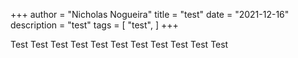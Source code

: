 +++
author = "Nicholas Nogueira"
title = "test"
date = "2021-12-16"
description = "test"
tags = [
    "test",
]
+++

Test Test Test Test Test Test Test Test Test Test Test 